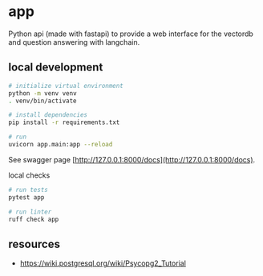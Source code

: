 # app
Python api (made with fastapi) to provide a web interface for the vectordb and question answering with langchain.
## local development
```bash
# initialize virtual environment
python -m venv venv
. venv/bin/activate

# install dependencies
pip install -r requirements.txt

# run
uvicorn app.main:app --reload
```

See swagger page [http://127.0.0.1:8000/docs](http://127.0.0.1:8000/docs).

local checks
```bash
# run tests
pytest app

# run linter
ruff check app
```

## resources
- https://wiki.postgresql.org/wiki/Psycopg2_Tutorial